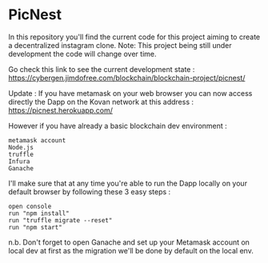 # PicNest

In this repository you'll find the current code for this project aiming to create a decentralized instagram clone. Note: This project being still under development the code will change over time.

Go check this link to see the current development state : https://cybergen.jimdofree.com/blockchain/blockchain-project/picnest/

Update : If you have metamask on your web browser you can now access directly the Dapp on the Kovan network at this address : https://picnest.herokuapp.com/

However if you have already a basic blockchain dev environment :

    metamask account
    Node.js
    truffle
    Infura
    Ganache
    
I'll make sure that at any time you're able to run the Dapp locally on your default browser by following these 3 easy steps :

    open console
    run "npm install"
    run "truffle migrate --reset"
    run "npm start"

n.b. Don't forget to open Ganache and set up your Metamask account on local dev at first as the migration we'll be done by default on the local env.
